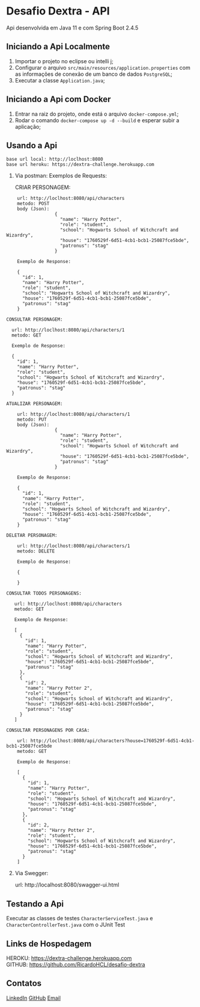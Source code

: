 # Desafio Dextra - API 

Api desenvolvida em Java 11 e com Spring Boot 2.4.5

## Iniciando a Api Localmente

1. Importar o projeto no eclipse ou intelli j;
2. Configurar o arquivo `src/main/resources/application.properties` com as informações de conexão de um banco de dados `PostgreSQL`;
3. Executar a classe `Application.java`;

## Iniciando a Api com Docker

1. Entrar na raiz do projeto, onde está o arquivo `docker-compose.yml`;
2. Rodar o comando `docker-compose up -d --build` e esperar subir a aplicação;

## Usando a Api

`base url local: http://loclhost:8080` </br>
`base url heroku: https://dextra-challenge.herokuapp.com`

1. Via postman:
    Exemplos de Requests:

    CRIAR PERSONAGEM:
```
    url: http://loclhost:8080/api/characters  
    metodo: POST 
    body (Json):  
                  { 
                    "name": "Harry Potter", 
                    "role": "student", 
                    "school": "Hogwarts School of Witchcraft and Wizardry", 
                    "house": "1760529f-6d51-4cb1-bcb1-25087fce5bde", 
                    "patronus": "stag" 
                  } 

    Exemplo de Response: 

    { 
      "id": 1, 
      "name": "Harry Potter", 
      "role": "student", 
      "school": "Hogwarts School of Witchcraft and Wizardry", 
      "house": "1760529f-6d51-4cb1-bcb1-25087fce5bde", 
      "patronus": "stag" 
    }       
```

    CONSULTAR PERSONAGEM: 

  ```  
    url: http://loclhost:8080/api/characters/1 
    metodo: GET

    Exemplo de Response: 

    {
      "id": 1,
      "name": "Harry Potter",
      "role": "student",
      "school": "Hogwarts School of Witchcraft and Wizardry",
      "house": "1760529f-6d51-4cb1-bcb1-25087fce5bde",
      "patronus": "stag"
    } 
```

    ATUALIZAR PERSONAGEM:

```
    url: http://loclhost:8080/api/characters/1 
    metodo: PUT 
    body (Json): 
                  {
                    "name": "Harry Potter",
                    "role": "student",
                    "school": "Hogwarts School of Witchcraft and Wizardry",
                    "house": "1760529f-6d51-4cb1-bcb1-25087fce5bde",
                    "patronus": "stag"
                  }

    Exemplo de Response:

    {
      "id": 1,
      "name": "Harry Potter",
      "role": "student",
      "school": "Hogwarts School of Witchcraft and Wizardry",
      "house": "1760529f-6d51-4cb1-bcb1-25087fce5bde",
      "patronus": "stag"
    }  
```
    DELETAR PERSONAGEM:
    
```
    url: http://loclhost:8080/api/characters/1 
    metodo: DELETE

    Exemplo de Response:

    {

    }
```

    CONSULTAR TODOS PERSONAGENS:

 ```   
    url: http://loclhost:8080/api/characters 
    metodo: GET

    Exemplo de Response:

    [
      {
        "id": 1,
        "name": "Harry Potter",
        "role": "student",
        "school": "Hogwarts School of Witchcraft and Wizardry",
        "house": "1760529f-6d51-4cb1-bcb1-25087fce5bde",
        "patronus": "stag"
      },
      {
        "id": 2,
        "name": "Harry Potter 2",
        "role": "student",
        "school": "Hogwarts School of Witchcraft and Wizardry",
        "house": "1760529f-6d51-4cb1-bcb1-25087fce5bde",
        "patronus": "stag"
      }
    ] 
```

    CONSULTAR PERSONAGENS POR CASA:

```    
    url: http://loclhost:8080/api/characters?house=1760529f-6d51-4cb1-bcb1-25087fce5bde 
    metodo: GET

    Exemplo de Response:

    [
      {
        "id": 1,
        "name": "Harry Potter",
        "role": "student",
        "school": "Hogwarts School of Witchcraft and Wizardry",
        "house": "1760529f-6d51-4cb1-bcb1-25087fce5bde",
        "patronus": "stag"
      },
      {
        "id": 2,
        "name": "Harry Potter 2",
        "role": "student",
        "school": "Hogwarts School of Witchcraft and Wizardry",
        "house": "1760529f-6d51-4cb1-bcb1-25087fce5bde",
        "patronus": "stag"
      }
    ] 
```

2. Via Swegger:

    url: http://localhost:8080/swagger-ui.html

## Testando a Api

Executar as classes de testes `CharacterServiceTest.java` e `CharacterControllerTest.java` com o JUnit Test

## Links de Hospedagem

HEROKU: https://dextra-challenge.herokuapp.com </br>
GITHUB: https://github.com/RicardoHCL/desafio-dextra </br>

## Contatos

[LinkedIn](https://www.linkedin.com/in/ricardohcl/)
[GitHub](https://github.com/RicardoHCL)
[Email](ricardolima.dev@gmail.com)
